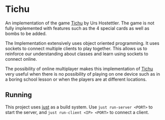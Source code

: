 # Tichu
An implementation of the game [Tichu](https://en.wikipedia.org/wiki/Tichu) by Urs Hostettler. The game is not fully implemented with features such as the 4 special cards as well as bombs to be added.  

The Implementation extensively uses object oriented programming. It uses sockets to connect multiple clients to play together. This allows us to reinforce our understanding about classes and learn using sockets to connect online. 

The possibility of online multiplayer makes this implementation of [Tichu](https://en.wikipedia.org/wiki/Tichu) very useful when there is no possibility of playing on one device such as in a boring school lesson or when the players are at different locations.
## Running

This project uses [just](https://just.systems/) as a build system.
Use `just run-server <PORT>` to start the server, and
`just run-client <IP> <PORT>` to connect a client.
